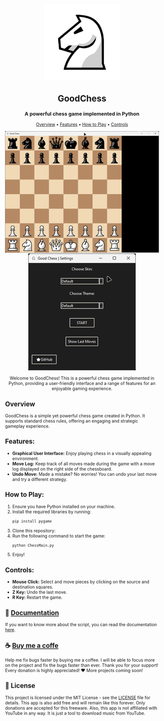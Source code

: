<div align="center">
    <img src="Documentation/icon-big.png" alt="Logo" width="250">
</div>

<h1 align="center">
    GoodChess
</h1>

<div align="center">
    <h3 align="center">A powerful chess game implemented in Python</h3>

   <p align="center">
     <a href="#overview">Overview</a> •
     <a href="#features">Features</a> •
     <a href="#how-to-play">How to Play</a> •
     <a href="#controls">Controls</a>
   </p>

   <img src="Documentation/demo1.gif" alt="Demo_1">
   <img src="Documentation/demo2.gif" alt="Demo_2">
</div>

<div align="center">
   <p>
      Welcome to GoodChess! This is a powerful chess game implemented in Python, providing a user-friendly interface and a range of features for an enjoyable gaming experience.
   </p>
</div>

## Overview

GoodChess is a simple yet powerful chess game created in Python. It supports standard chess rules, offering an engaging and strategic gameplay experience.

## Features:

- **Graphical User Interface:** Enjoy playing chess in a visually appealing environment.
- **Move Log:** Keep track of all moves made during the game with a move log displayed on the right side of the chessboard.
- **Undo Move:** Made a mistake? No worries! You can undo your last move and try a different strategy.

## How to Play:

1. Ensure you have Python installed on your machine.
2. Install the required libraries by running:
   ```bash
   pip install pygame
    ```
3. Clone this repository:
4. Run the following command to start the game:
   ```bash
   python ChessMain.py
   ```
5. Enjoy!


## Controls:

- **Mouse Click:** Select and move pieces by clicking on the source and destination squares.
- **Z Key:** Undo the last move.
- **R Key:** Restart the game.

## 📄 [Documentation](/DOCUMENTATION.md)

If you want to know more about the script, you can read the documentation [here](/DOCUMENTATION.md).

## ☕ [Buy me a coffe](https://www.buymeacoffee.com/rares.cristian)

Help me fix bugs faster by buying me a coffee. I will be able to focus more on the project and fix the bugs faster than
ever. Thank you for your support!
Every donation is highly appreciated! ❤️
More projects coming soon!

## 📝 License

This project is licensed under the MIT License - see the [LICENSE](LICENSE) file for details.
This app is also add free and will remain like this forever. Only donations are accepted for this freeware. Also, this
app is not affiliated with YouTube in any way. It is just a tool to download music from YouTube.
